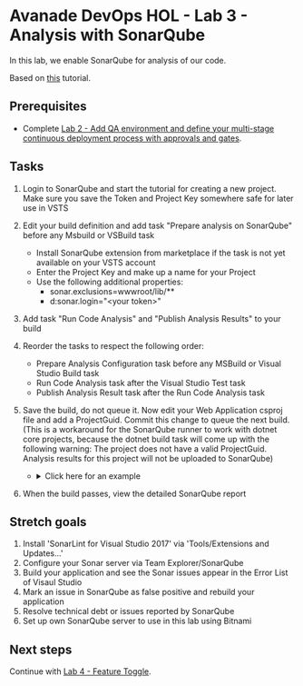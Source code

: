 # Avanade DevOps HOL - Lab 3 - Analysis with SonarQube

In this lab, we enable SonarQube for analysis of our code.

Based on [this](https://docs.sonarqube.org/display/SCAN/Analyzing+with+SonarQube+Extension+for+VSTS-TFS) tutorial.

## Prerequisites

- Complete [Lab 2 - Add QA environment and define your multi-stage continuous deployment process with approvals and gates](lab-2-multi-stage-deployments.md).

## Tasks

1. Login to SonarQube and start the tutorial for creating a new project. Make sure you save the Token and Project Key somewhere safe for later use in VSTS

1. Edit your build definition and add task "Prepare analysis on SonarQube" before any Msbuild or VSBuild task
    - Install SonarQube extension from marketplace if the task is not yet available on your VSTS account
    - Enter the Project Key and make up a name for your Project
    - Use the following additional properties:
        - sonar.exclusions=wwwroot/lib/**
        - d:sonar.login="\<your token\>"

1. Add task "Run Code Analysis" and "Publish Analysis Results" to your build

1. Reorder the tasks to respect the following order:
   - Prepare Analysis Configuration task before any MSBuild or Visual Studio Build task
   - Run Code Analysis task after the Visual Studio Test task
   - Publish Analysis Result task after the Run Code Analysis task

1. Save the build, do not queue it. Now edit your Web Application csproj file and add a ProjectGuid. Commit this change to queue the next build. (This is a workaround for the SonarQube runner to work with dotnet core projects, because the dotnet build task will come up with the following warning: The project does not have a valid ProjectGuid. Analysis results for this project will not be uploaded to SonarQube)
   - <details><summary>Click here for an example</summary>

        ```xml
        <PropertyGroup>
            <TargetFramework>netcoreapp2.0</TargetFramework>
            <ProjectGuid>c1182fc3-8c56-4d10-b550-965843e9e9b4</ProjectGuid>
        </PropertyGroup>
        ```
     </details>

1. When the build passes, view the detailed SonarQube report

## Stretch goals

1. Install 'SonarLint for Visual Studio 2017' via 'Tools/Extensions and Updates...'
2. Configure your Sonar server via Team Explorer/SonarQube
3. Build your application and see the Sonar issues appear in the Error List of Visaul Studio
4. Mark an issue in SonarQube as false positive and rebuild your application
5. Resolve technical debt or issues reported by SonarQube
6. Set up own SonarQube server to use in this lab using Bitnami

## Next steps

Continue with [Lab 4 - Feature Toggle](lab-4-feature-toggle.md).